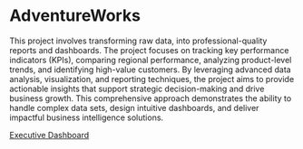 # AdventureWorks

This project involves transforming raw data, into professional-quality reports and dashboards. The project focuses on tracking key performance indicators (KPIs), comparing regional performance, analyzing product-level trends, and identifying high-value customers. By leveraging advanced data analysis, visualization, and reporting techniques, the project aims to provide actionable insights that support strategic decision-making and drive business growth. This comprehensive approach demonstrates the ability to handle complex data sets, design intuitive dashboards, and deliver impactful business intelligence solutions.


[Executive Dashboard](https://github.com/AdityaManojMenon/AdventureWorks/blob/main/Executive%20Dashboard.png)




